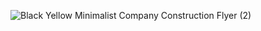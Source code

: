 ![Black   Yellow Minimalist Company Construction Flyer (2)](https://github.com/user-attachments/assets/d2a6fbad-2369-4b69-a7e4-5fbc619ac5d2)
